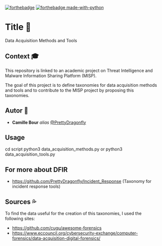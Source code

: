 [![forthebadge](http://forthebadge.com/images/badges/built-with-love.svg)](http://forthebadge.com)
[![forthebadge made-with-python](http://ForTheBadge.com/images/badges/made-with-python.svg)](https://www.python.org/)

# Title :floppy_disk:

Data Acquisition Methods and Tools

## Context :mortar_board:

This repository is linked to an academic project on Threat Intelligence and Malware Information Sharing Platform (MISP).

The goal of this project is to define taxonomies for data acquisition methods and tools and to contribute to the MISP
project by proposing this taxonomies.

## Autor :bust_in_silhouette:

* **Camille Bour** _alias_ [@PrettyDragonfly](https://github.com/PrettyDragonfly)

## Usage

cd script
python3 data_acquisition_methods.py
or
python3 data_acquisition_tools.py

## For more about DFIR

* https://github.com/PrettyDragonfly/Incident_Response (Taxonomy for incident response tools)

## Sources :sweat_drops:

To find the data useful for the creation of this taxonomies, I used the following sites:

* https://github.com/cugu/awesome-forensics
* https://www.eccouncil.org/cybersecurity-exchange/computer-forensics/data-acquisition-digital-forensics/
